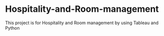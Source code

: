 # Hospitality-and-Room-management
This project is for Hospitality and Room management by using Tableau and Python
